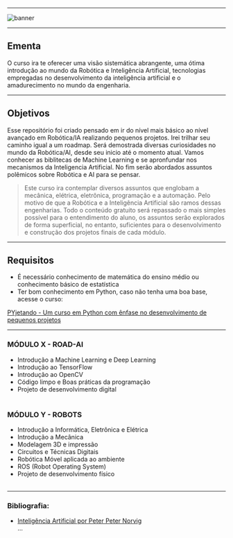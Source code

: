 <hr></hr>

![banner](https://user-images.githubusercontent.com/44483048/205936908-9a6835f2-c9ed-45be-bc81-d9867bc1cf9a.jpg)


<hr></hr>

## Ementa
O curso ira te oferecer uma visão sistemática abrangente, uma ótima introdução ao mundo da Robótica e Inteligência Artificial, tecnologias empregadas no desenvolvimento da inteligência artificial e o amadurecimento no mundo da engenharia.<br>

<hr></hr>

## Objetivos
Esse repositório foi criado pensado em ir do nível mais básico ao nível avançado em Robótica/IA realizando pequenos projetos. Irei trilhar seu caminho igual a um roadmap.
Será demostrada diversas curiosidades no mundo da Robótica/AI, desde seu inicio até o momento atual.  Vamos conhecer as biblitecas de Machine Learning e se apronfundar nos mecanismos da Inteligencia Artificial. No fim serão abordados assuntos polêmicos sobre Robótica e AI para se pensar.

> Este curso ira contemplar diversos assuntos que englobam a mecânica, elétrica, eletrônica, programação e a automação. Pelo motivo de que a Robótica e a Inteligência Artificial são ramos dessas engenharias. Todo o conteúdo gratuito será repassado o mais simples possível para o entendimento do aluno, os assuntos serão explorados de forma superficial, no entanto, suficientes para o desenvolvimento e construção dos projetos finais de cada módulo.<br>

<hr></hr>

## Requisitos
* É necessário conhecimento de matemática do ensino médio ou conhecimento básico de estatística
* Ter bom conhecimento em Python, caso não tenha uma boa base, acesse o curso:

[PYjetando - Um curso em Python com ênfase no desenvolvimento de pequenos projetos](https://github.com/ProlRayder/Pyjetando)

<hr></hr>

### MÓDULO X - ROAD-AI
-	Introdução a Machine Learning e Deep Learning<br>
-	Introdução ao TensorFlow<br>
-	Introdução ao OpenCV<br>
-	Código limpo e Boas práticas da programação<br>
-	Projeto de desenvolvimento digital<br><br>

### MÓDULO Y - ROBOTS
-	Introdução a Informática, Eletrônica e Elétrica<br>
-	Introdução a Mecânica<br>
-	Modelagem 3D e impressão<br>
-	Circuitos e Técnicas Digitais<br>
-	Robótica Móvel aplicada ao ambiente<br>
-	ROS (Robot Operating System)<br>
-	Projeto de desenvolvimento físico<br><br>

<hr></hr>

### Bibliografia:<br>
- [Inteligência Artificial por Peter Peter Norvig](https://www.amazon.com.br/Intelig%C3%AAncia-Artificial-Peter-Norvig/dp/8535237011)<br>
...
